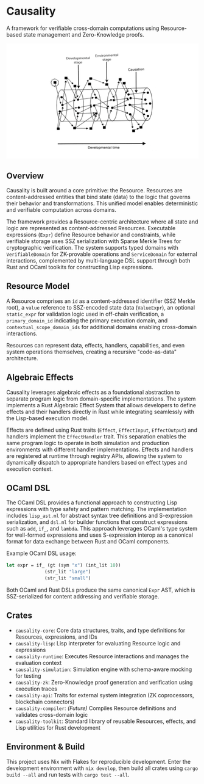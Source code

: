 # Causality

A framework for verifiable cross-domain computations using Resource-based state management and Zero-Knowledge proofs.

![](./causality.png)

## Overview

Causality is built around a core primitive: the Resource. Resources are content-addressed entities that bind state (data) to the logic that governs their behavior and transformations. This unified model enables deterministic and verifiable computation across domains.

The framework provides a Resource-centric architecture where all state and logic are represented as content-addressed Resources. Executable expressions (`Expr`) define Resource behavior and constraints, while verifiable storage uses SSZ serialization with Sparse Merkle Trees for cryptographic verification. The system supports typed domains with `VerifiableDomain` for ZK-provable operations and `ServiceDomain` for external interactions, complemented by multi-language DSL support through both Rust and OCaml toolkits for constructing Lisp expressions.

## Resource Model

A Resource comprises an `id` as a content-addressed identifier (SSZ Merkle root), a `value` reference to SSZ-encoded state data (`ValueExpr`), an optional `static_expr` for validation logic used in off-chain verification, a `primary_domain_id` indicating the primary execution domain, and `contextual_scope_domain_ids` for additional domains enabling cross-domain interactions.

Resources can represent data, effects, handlers, capabilities, and even system operations themselves, creating a recursive "code-as-data" architecture.

## Algebraic Effects

Causality leverages algebraic effects as a foundational abstraction to separate program logic from domain-specific implementations. The system implements a Rust Algebraic Effect System that allows developers to define effects and their handlers directly in Rust while integrating seamlessly with the Lisp-based execution model.

Effects are defined using Rust traits (`Effect`, `EffectInput`, `EffectOutput`) and handlers implement the `EffectHandler` trait. This separation enables the same program logic to operate in both simulation and production environments with different handler implementations. Effects and handlers are registered at runtime through registry APIs, allowing the system to dynamically dispatch to appropriate handlers based on effect types and execution context.

## OCaml DSL

The OCaml DSL provides a functional approach to constructing Lisp expressions with type safety and pattern matching. The implementation includes `lisp_ast.ml` for abstract syntax tree definitions and S-expression serialization, and `dsl.ml` for builder functions that construct expressions such as `add`, `if_`, and `lambda`. This approach leverages OCaml's type system for well-formed expressions and uses S-expression interop as a canonical format for data exchange between Rust and OCaml components.

Example OCaml DSL usage:
```ocaml
let expr = if_ (gt (sym "x") (int_lit 10)) 
              (str_lit "large") 
              (str_lit "small")
```

Both OCaml and Rust DSLs produce the same canonical `Expr` AST, which is SSZ-serialized for content addressing and verifiable storage.

## Crates

- `causality-core`: Core data structures, traits, and type definitions for Resources, expressions, and IDs
- `causality-lisp`: Lisp interpreter for evaluating Resource logic and expressions
- `causality-runtime`: Executes Resource interactions and manages the evaluation context
- `causality-simulation`: Simulation engine with schema-aware mocking for testing
- `causality-zk`: Zero-Knowledge proof generation and verification using execution traces
- `causality-api`: Traits for external system integration (ZK coprocessors, blockchain connectors)
- `causality-compiler`: *(Future)* Compiles Resource definitions and validates cross-domain logic
- `causality-toolkit`: Standard library of reusable Resources, effects, and Lisp utilities for Rust development

## Environment & Build

This project uses Nix with Flakes for reproducible development. Enter the development environment with `nix develop`, then build all crates using `cargo build --all` and run tests with `cargo test --all`.
